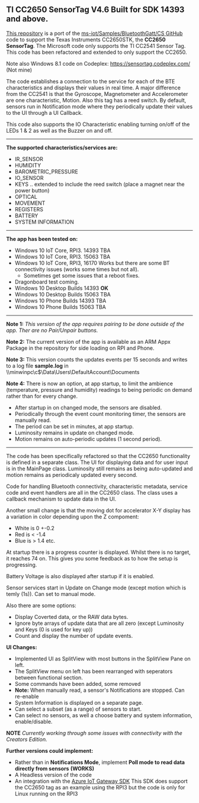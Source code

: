 

## TI CC2650 SensorTag V4.6  Built for SDK 14393 and above.

[This repository](https://github.com/djaus2/CC2650SensorTag-CS) is a port of the [ms-iot/Samples/BluetoothGatt/CS GitHub](https://github.com/ms-iot/samples/tree/develop/BluetoothGATT/CS) code to support the Texas Instruments CC2650STK, the **CC2650 SensorTag**. The Microsoft code only supports the TI CC2541 Sensor Tag. This code has been refactored and extended to only support the CC2650.

Note also Windows 8.1 code on Codeplex: https://sensortag.codeplex.com/ (Not mine)

The code establishes a connection to the service for each of the BTE characteristics and displays their values in real time. A major difference from the CC2541 is that the Gyroscope, Magnetometer and Accelerometer are one characteristic, Motion. Also this tag has a reed switch. By default, sensors run in Notification mode where they periodically update their values to the UI through a UI Callback.

This code also supports the IO Characteristic enabling turning on/off of the LEDs 1 & 2 as well as the Buzzer on and off.

---
**The supported characteristics/services are:**           
- IR_SENSOR
- HUMIDITY
- BAROMETRIC_PRESSURE
- IO_SENSOR
- KEYS .. extended to include the reed switch (place a magnet near the power button)
- OPTICAL
- MOVEMENT
- REGISTERS
- BATTERY
- SYSTEM INFORMATION

---
**The app has been tested  on:**
- Windows 10 IoT Core, RPI3. 14393 TBA
- Windows 10 IoT Core, RPI3. 15063 TBA
- Windows 10 IoT Core, RPI3, 16170  Works but there are some BT connectivity issues (works some times but not all).
  - Sometimes get some issues that a reboot fixes.
- Dragonboard test coming. 
- Windows 10 Desktop Builds 14393  **OK**
- Windows 10 Desktop Builds 15063 TBA
- Windows 10 Phone Builds 14393 TBA
- Windows 10 Phone Builds 15063 TBA
---
**Note 1:** *This version of the app requires pairing to be done outside of the app. Ther are no Pair/Unpair buttons.*

**Note 2:** The current version of the app is available as an ARM Appx Package in the repository for side loading on RPI and Phone.

**Note 3:** This version counts the updates events per 15 seconds and writes to a log file **sample.log** in
\\\minwinpc\c$\Data\Users\DefaultAccount\Documents

**Note 4:** There is now an option, at app startup, to limit the ambience (temperature, pressure and humidity) readings to being periodic on demand rather than for every change. 
- After startup in on changed mode, the sensors are disabled. 
- Periodically through the event count monitoring timer, the sensors are manually read. 
- The period can be set in minutes, at app startup.
- Luminosity remains in update on changed mode.
- Motion remains on auto-periodic updates (1 second period).
---
The code has been specifically refactored so that the CC2650 functionality is defined in a separate class. The UI for displaying data and for user input is in the MainPage class. Luminosity still remains as being auto-updated and motion remains as periodicaly updated every second.

Code for handling Bluetooth connectivity, characteristic metadata, service code and event handlers are all in the CC2650 class. The class uses a callback mechanism to update data in the UI.

Another small change is that the moving dot for accelerator X-Y display has a variation in color depending upon the Z compoment:
- White is 0 +-0.2
- Red is < -1.4
- Blue is > 1.4  etc.


At startup there is a progress counter is displayed. Whilst there is no target, it reaches 74 on. This gives you some feedback as to how the setup is progressing.

Battery Voltage is also displayed after startup if it is enabled.

Sensor services start in Update on Change mode (except motion which is temly (1s)).
Can set to manual mode.

Also there are some  options:
* Display Coverted data, or the RAW data bytes.
* Ignore byte arrays of update data that are all zero (except Luminosity and Keys (0 is used for key up))
* Count and display the number of update events.

**UI Changes:**
- Implemented UI as SplitView with most buttons in the SplitView Pane on left.
- The SplitView menu on left has been rearranged with seperators between functional section.
- Some commands have been added, some removed
- **Note:** When manually read, a sensor's Notifications are stopped. Can re-enable
- System Information is displayed on a separate page.
- Can select a subset (as a range) of sensors to start.
- Can select no sensors, as well a choose battery and system information, enable/disable.


**NOTE**
*Currently working through some issues with connectivity with the Creators Edition.*

**Further versions could implement:**
- Rather than in **Notifications Mode**,  implement **Poll mode to read data directly from sensors**  **(WORKS)**
- A Headless version of the code
- An integration with the [Azure IoT Gateway SDK](https://github.com/Azure/azure-iot-gateway-sdk/) This SDK does support the CC2650 tag as an example using the RPI3 but the code is only for Linux running on the RPI3




